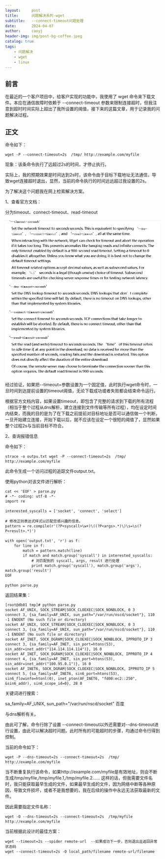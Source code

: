 ```yaml
---
layout:     post
title:      问题解决系列-wget
subtitle:   --connect-timeout问题处理
date:       2024-04-07
author:     caoyj
header-img: img/post-bg-coffee.jpeg
catalog: true
tags:
    - 问题解决
    - wget
    - linux
---
```



## 前言

在最近的一个客户项目中，给客户实现的功能中，我使用了 wget 命令来下载文件。本应在通信故障时依赖于 --connect-timeout 参数来限制连接超时，但我注意到超时时间实际上超出了我所设置的阈值，接下来的这篇文章，用于记录我的问题解决过程。

## 正文

命令如下：

```shell
wget -P --connect-timeout=2s  /tmp/ http://example.com/myfile
```

现象：该条命令执行了远超过2s的时间，才停止执行。

实际上，我的预期效果是时间达到2s时，该命令由于目标下载地址无法通信，导致wget连接超时退出，显然，当前的命令执行的时间远远超过我设置的2s。

为了解决这个问题我在网上检索解决方案。

1、查看官方文档：

分为timeout、connect-timeout、read-timeout

![](/img/image.png)

经过验证，如果把--timeout=参数设置为一个固定值，此时执行wget命令时，一旦时间到达提前设置的timeout阈值，无论下载成功或者失败都会结束命令运行。

根据官方文档内容，如果设置timeout，即包含了完整的请求到下载的所有流程（相当于整个过程从dns解析，建立连接到文件传输等所有过程），均在设定时间内结束，而我的目的是为了在下载之前提前对目标地址是否可以通信做一个判断，一旦开始建立连接，开始下载以后，就不应该在设定一个很短的阈值了，显然如果整个过程2s与当前目标不符合。

2、查询报错信息

命令如下：

```shell
strace -o outpu.txt wget -P --connect-timeout=2s  /tmp/ http://example.com/myfile
```

此命令生成一个访问过程的追踪文件output.txt。

使用python对该文件进行解析：

```shell
cat << 'EOF' > parse.py
# -*- coding: utf-8 -*-
import re

interested_syscalls = ['socket', 'connect', 'select']

# 修改正则表达式样式以匹配您感兴趣的信息。
pattern = re.compile(r'(?P<syscall>\w+)\((?P<args>.*)\)\s=\s(?P<result>.*)')

with open('output.txt', 'r') as f:
    for line in f:
        match = pattern.match(line)
        if match and match.group('syscall') in interested_syscalls:
            # 对匹配到的 syscall, args, result 进行处理
            print match.group('syscall'), match.group('args'), match.group('result')
EOF

python parse.py
```

返回结果集：

```shell
[root@db01 tmp]# python parse.py 
socket AF_UNIX, SOCK_STREAM|SOCK_CLOEXEC|SOCK_NONBLOCK, 0 3
connect 3, {sa_family=AF_UNIX, sun_path="/var/run/nscd/socket"}, 110 -1 ENOENT (No such file or directory)
socket AF_UNIX, SOCK_STREAM|SOCK_CLOEXEC|SOCK_NONBLOCK, 0 3
connect 3, {sa_family=AF_UNIX, sun_path="/var/run/nscd/socket"}, 110 -1 ENOENT (No such file or directory)
socket AF_INET, SOCK_DGRAM|SOCK_CLOEXEC|SOCK_NONBLOCK, IPPROTO_IP 3
connect 3, {sa_family=AF_INET, sin_port=htons(53), sin_addr=inet_addr("114.114.114.114")}, 16 0
socket AF_INET, SOCK_DGRAM|SOCK_CLOEXEC|SOCK_NONBLOCK, IPPROTO_IP 4
connect 4, {sa_family=AF_INET, sin_port=htons(53), sin_addr=inet_addr("100.95.0.1")}, 16 0
socket AF_INET6, SOCK_DGRAM|SOCK_CLOEXEC|SOCK_NONBLOCK, IPPROTO_IP 5
connect 5, {sa_family=AF_INET6, sin6_port=htons(53), sin6_flowinfo=htonl(0), inet_pton(AF_INET6, "fd00:ec2::250", &sin6_addr), sin6_scope_id=0}, 28 0
```

关键词进行搜索：

sa_family=AF_UNIX, sun_path="/var/run/nscd/socket"  百度

与dns解析有关。

由此可了解，命令行除了设置 --connect-timeout以外还需要对--dns-timeout进行设置，由此可以解决超时问题。此时所有的可能超时的步骤，均通过命令行得到控制。

当前的命令如下：

```shell
wget -P --dns-timeout=2s --connect-timeout=2s  /tmp/ http://example.com/myfile
```

当不断重复执行该命令，如果http://example.com/myfile是有效地址，则会不断生成/tmp/myfile,/tmp/myfile.1,/tmp/myfile.2……
这样的话，但我需要文件名时，我只能获取最早生成的文件，如果最早生成的文件，因为网络中断等各种原因，导致文件损坏，或者不是我想要的，我在后续的操作中永远无法获取最新的文件。

因此需要指定文件名称：

```shell
wget -O --dns-timeout=2s --connect-timeout=2s  /tmp/myfile http://example.com/myfile
```

当前根据此设计的最佳方案：

```shell
wget --timeout=2s --spider remote-url  --如果成功下一步，否则退出且返回异常状态码
wget --connect-timeout=2s -O local_path/filename remote-url/filename

```








